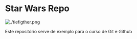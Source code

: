 # Star Wars Repo

![./tiefigther.png](TIE_Figther)

Este repositório serve de exemplo para o curso de Git e Github